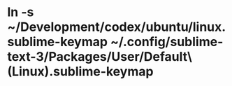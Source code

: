 # ln -s ~/Development/codex/ubuntu/linux.sublime-keymap ~/.config/sublime-text-3/Packages/User/Default\ \(Linux\).sublime-keymap
